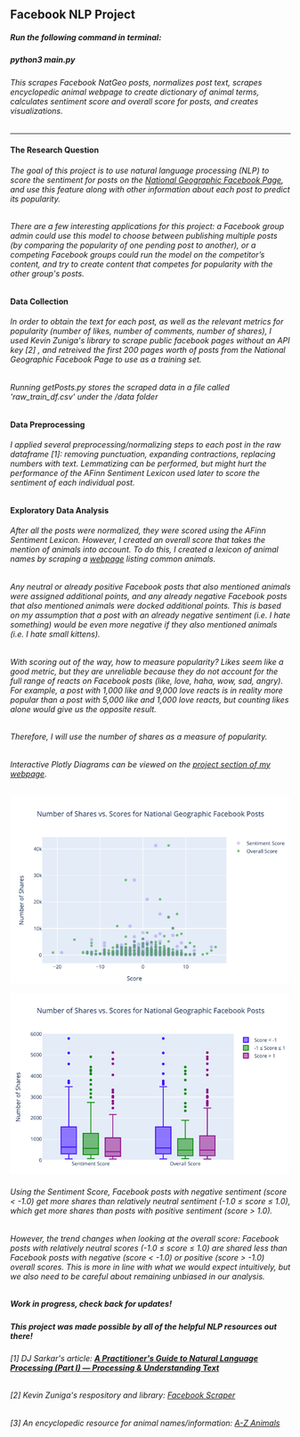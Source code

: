 ## Facebook NLP Project

#####  Run the following command in terminal:
##### python3 main.py

###### This scrapes Facebook NatGeo posts, normalizes post text, scrapes encyclopedic animal webpage to create dictionary of animal terms, calculates sentiment score and overall score for posts, and creates visualizations.

----

#### The Research Question
###### The goal of this project is to use natural language processing (NLP) to score the sentiment for posts on the [National Geographic Facebook Page](https://www.facebook.com/natgeo), and use this feature along with other information about each post to predict its popularity.

###### There are a few interesting applications for this project: a Facebook group admin could use this model to choose between publishing multiple posts (by comparing the popularity of one pending post to another), or a competing Facebook groups could run the model on the competitor’s content, and try to create content that competes for popularity with the other group's posts.

#### Data Collection
###### In order to obtain the text for each post, as well as the relevant metrics for popularity (number of likes, number of comments, number of shares), I used Kevin Zuniga's library to scrape public facebook pages without an API key [2] , and retreived the first 200 pages worth of posts from the National Geographic Facebook Page to use as a training set.

###### Running getPosts.py stores the scraped data in a file called 'raw_train_df.csv' under the /data folder

#### Data Preprocessing
###### I applied several preprocessing/normalizing steps to each post in the raw dataframe [1]: removing punctuation, expanding contractions, replacing numbers with text. Lemmatizing can be performed, but might hurt the performance of the AFinn Sentiment Lexicon used later to score the sentiment of each individual post.

#### Exploratory Data Analysis
###### After all the posts were normalized, they were scored using the AFinn Sentiment Lexicon. However, I created an *overall score* that takes the mention of animals into account. To do this, I created a lexicon of animal names by scraping a [webpage](https://a-z-animals.com/animals/) listing common animals. 

###### Any neutral or already positive Facebook posts that also mentioned animals were assigned additional points, and any already negative Facebook posts that also mentioned animals were docked additional points. This is based on my assumption that a post with an already negative sentiment (i.e. I hate something) would be even more negative if they also mentioned animals (i.e. I hate small kittens).

###### With scoring out of the way, how to measure popularity? Likes seem like a good metric, but they are unreliable because they do not account for the full range of reacts on Facebook posts (like, love, haha, wow, sad, angry). For example, a post with 1,000 like and 9,000 love reacts is in reality more popular than a post with 5,000 like and 1,000 love reacts, but counting likes alone would give us the opposite result. 

###### Therefore, I will use the number of shares as a measure of popularity.

###### Interactive Plotly Diagrams can be viewed on the [project section of my webpage](https://www.derekoconn.com/projects/predicting-facebook-post-popularity).

![multi-scatterplot image](https://github.com/merillium/Facebook-NLP-Project/blob/master/images/multi_scatterplot_scores.png)

![multi-boxplot image](https://github.com/merillium/Facebook-NLP-Project/blob/master/images/multi_boxplot_scores.png)

###### Using the Sentiment Score, Facebook posts with negative sentiment (score < -1.0) get more shares than relatively neutral sentiment (-1.0 ≤ score ≤ 1.0), which get more shares than posts with positive sentiment (score > 1.0).

###### However, the trend changes when looking at the *overall score*: Facebook posts with relatively neutral scores (-1.0 ≤ score ≤ 1.0) are shared less than Facebook posts with negative (score < -1.0) or positive (score > -1.0) overall scores. This is more in line with what we would expect intuitively, but we also need to be careful about remaining unbiased in our analysis. 

##### *Work in progress, check back for updates!*

##### This project was made possible by all of the helpful NLP resources out there!
###### [1] DJ Sarkar's article: [**A Practitioner's Guide to Natural Language Processing (Part I) — Processing & Understanding Text**](https://towardsdatascience.com/a-practitioners-guide-to-natural-language-processing-part-i-processing-understanding-text-9f4abfd13e72) 
###### [2] Kevin Zuniga's respository and library: [Facebook Scraper](https://github.com/kevinzg/facebook-scraper)
###### [3] An encyclopedic resource for animal names/information: [A-Z Animals](https://a-z-animals.com/animals/)
